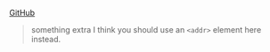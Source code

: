 [GitHub](https://dimiziam.github.io)
> something extra
I think you should use an
`<addr>` element here instead.
